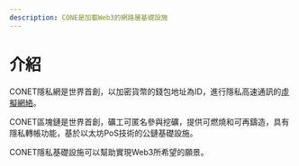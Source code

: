 ```yaml
---
description: CONE是加載Web3的網路層基礎設施
---
```


# 介紹

CONET隱私網是世界首創，以加密貨幣的錢包地址為ID，進行隱私高速通訊的[虛擬網絡](https://zh.wikipedia.org/zh-hant/%E8%99%9B%E6%93%AC%E7%A7%81%E4%BA%BA%E7%B6%B2%E8%B7%AF)。

CONET區塊鏈是世界首創，礦工可匿名參與挖礦，提供可燃燒和可再鑄造，具有隱私轉帳功能，基於以太坊PoS技術的公鏈基礎設施。

CONET隱私基礎設施可以幫助實現Web3所希望的願景。
